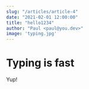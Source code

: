```yaml
---
slug: "/articles/article-4"
date: "2021-02-01 12:00:00"
title: "hello1234"
author: "Paul <paul@you.dev>"
image: 'typing.jpg'
---
```


# Typing is fast

Yup!